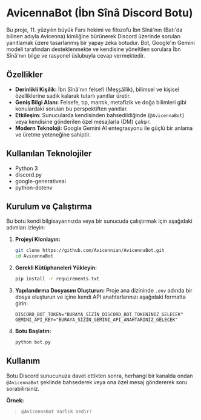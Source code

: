 # AvicennaBot (İbn Sînâ Discord Botu)

Bu proje, 11. yüzyılın büyük Fars hekimi ve filozofu İbn Sînâ'nın (Batı'da bilinen adıyla Avicenna) kimliğine bürünerek Discord üzerinde soruları yanıtlamak üzere tasarlanmış bir yapay zeka botudur. Bot, Google'ın Gemini modeli tarafından desteklenmekte ve kendisine yöneltilen sorulara İbn Sînâ'nın bilge ve rasyonel üslubuyla cevap vermektedir.

## Özellikler

* **Derinlikli Kişilik:** İbn Sînâ'nın felsefi (Meşşâîlik), bilimsel ve kişisel özelliklerine sadık kalarak tutarlı yanıtlar üretir.
* **Geniş Bilgi Alanı:** Felsefe, tıp, mantık, metafizik ve doğa bilimleri gibi konulardaki soruları bu perspektiften yanıtlar.
* **Etkileşim:** Sunucularda kendisinden bahsedildiğinde (`@AvicennaBot`) veya kendisine gönderilen özel mesajlarla (DM) çalışır.
* **Modern Teknoloji:** Google Gemini AI entegrasyonu ile güçlü bir anlama ve üretme yeteneğine sahiptir.

## Kullanılan Teknolojiler

* Python 3
* discord.py
* google-generativeai
* python-dotenv

## Kurulum ve Çalıştırma

Bu botu kendi bilgisayarınızda veya bir sunucuda çalıştırmak için aşağıdaki adımları izleyin:

1.  **Projeyi Klonlayın:**
    ```bash
    git clone https://github.com/Avicennian/AvicennaBot.git
    cd AvicennaBot
    ```

2.  **Gerekli Kütüphaneleri Yükleyin:**
    ```bash
    pip install -r requirements.txt
    ```

3.  **Yapılandırma Dosyasını Oluşturun:**
    Proje ana dizininde `.env` adında bir dosya oluşturun ve içine kendi API anahtarlarınızı aşağıdaki formatta girin:
    ```env
    DISCORD_BOT_TOKEN="BURAYA_SİZİN_DISCORD_BOT_TOKENINIZ_GELECEK"
    GEMINI_API_KEY="BURAYA_SİZİN_GEMINI_API_ANAHTARINIZ_GELECEK"
    ```

4.  **Botu Başlatın:**
    ```bash
    python bot.py
    ```

## Kullanım

Botu Discord sunucunuza davet ettikten sonra, herhangi bir kanalda ondan `@AvicennaBot` şeklinde bahsederek veya ona özel mesaj göndererek soru sorabilirsiniz.

**Örnek:**
> `@AvicennaBot Varlık nedir?`
